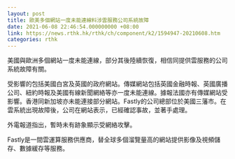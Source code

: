 ```yaml
---
layout: post
title: 歐美多個網站一度未能連線料涉雲服務公司系統故障
date: 2021-06-08 22:46:54.000000000 +08:00
link: https://news.rthk.hk/rthk/ch/component/k2/1594947-20210608.htm
categories: rthk
---
```


美國與歐洲多個網站一度未能連線，部分其後陸續恢復，相信同提供雲服務的公司系統故障有關。

受影響的包括美國白宮及英國的政府網站。傳媒網站包括英國金融時報、英國廣播公司、紐約時報及美國有線新聞網絡等亦一度未能連線。據報法國亦有傳媒網站受影響。香港同新加坡亦未能連接部分網站。Fastly的公司總部位於美國三藩市。在雲系統出現故障後，公司在網站表示，已經確認事故，並著手處理。

外電報道指出，暫時未有跡象顯示受網絡攻擊。

Fastly是一間雲運算服務供應商，替全球多個溜覽量高的網站提供影像及視頻儲存、數據緩存等服務。
